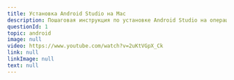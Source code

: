 ```yaml
---
title: Установка Android Studio на Mac 
description: Пошаговая инструкция по установке Android Studio на операционную систему Mac OS
questionId: 1
topic: android
image: null
video: https://www.youtube.com/watch?v=2uKtVGpX_Ck
link: null
linkImage: null
text: null
---
```

